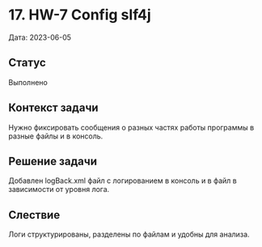 # 17. HW-7 Config slf4j

Дата: 2023-06-05

## Статус

Выполнено

## Контекст задачи

Нужно фиксировать сообщения о разных частях работы программы в разные файлы и в консоль.

## Решение задачи

Добавлен logBack.xml файл с логированием в консоль и в файл в зависимости от уровня лога.

## Слествие

Логи структурированы, разделены по файлам и удобны для анализа.